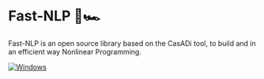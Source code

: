 # Fast-NLP 🏁🏎

Fast-NLP is an open source library based on the CasADi tool, to build and in an efficient way Nonlinear Programming.

[![Windows](https://github.com/Lorenzo-maker/FastNLP/.github/workflow/windows.yml)](https://github.com/Lorenzo-maker/FastNLP.git)

